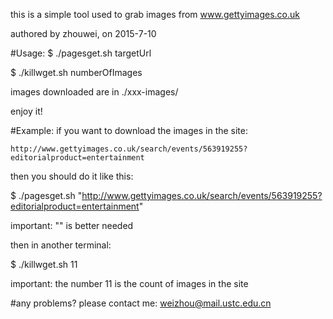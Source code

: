 this is a simple tool used to grab images from www.gettyimages.co.uk

authored by zhouwei, on 2015-7-10

#Usage:
$ ./pagesget.sh targetUrl

$ ./killwget.sh numberOfImages

images downloaded are in ./xxx-images/

enjoy it!

#Example:
if you want to download the images in the site:

    http://www.gettyimages.co.uk/search/events/563919255?editorialproduct=entertainment

then you should do it like this:

$ ./pagesget.sh "http://www.gettyimages.co.uk/search/events/563919255?editorialproduct=entertainment"

important: "" is better needed

then in another terminal:

$ ./killwget.sh 11

important: the number 11 is the count of images in the site

#any problems? 
please contact me: weizhou@mail.ustc.edu.cn
